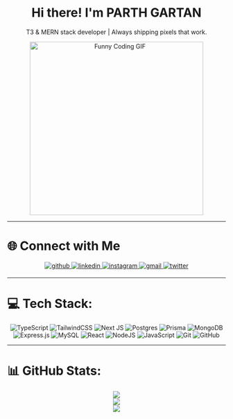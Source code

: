  

<div align="center">  

# Hi there! I'm PARTH GARTAN  
 
 T3 & MERN stack developer | Always shipping pixels that work.
<div align="center">
  <img src="https://media.giphy.com/media/v1.Y2lkPTc5MGI3NjExc2EwenhxaWdwZGxzdWxmN3FyaWt0bG9zYjZxeGJtcHhrenEzeG0xcSZlcD12MV9naWZzX3NlYXJjaCZjdD1n/mTPjPA6SSXgTsnZ1Dh/giphy.gif" width="400" alt="Funny Coding GIF">
</div>


</div>

---

# 🌐 Connect with Me
<div align="center">
<a href="https://github.com/parth-tussle" target="_blank">
<img src=https://img.shields.io/badge/github-%2324292e.svg?&style=for-the-badge&logo=github&logoColor=white alt=github style="margin-bottom: 5px;" />
</a>
<a href="https://www.linkedin.com/in/parthgartan" target="_blank">
<img src=https://img.shields.io/badge/linkedin-%231E77B5.svg?&style=for-the-badge&logo=linkedin&logoColor=white alt=linkedin style="margin-bottom: 5px;" />
</a>
<a href="https://www.instagram.com/parth.x.26" target="_blank">
<img src=https://img.shields.io/badge/instagram-%23000000.svg?&style=for-the-badge&logo=instagram&logoColor=white alt=instagram style="margin-bottom: 5px;" />
</a>  
<a href="mailto:parthgartan26feb@gmail.com" target="_blank">
<img src= https://img.shields.io/badge/Gmail-D14836?style=for-the-badge&logo=gmail&logoColor=white alt=gmail style="margin-bottom: 5px;" />
</a>  
<a href="https://twitter.com/parthgartan" target="_blank">
<img src="https://img.shields.io/badge/twitter-%231DA1F2.svg?&style=for-the-badge&logo=twitter&logoColor=white" alt="twitter" style="margin-bottom: 5px;" />
</a>
</div>  

---

# 💻 Tech Stack:
<div align="center">

![TypeScript](https://img.shields.io/badge/typescript-%23007ACC.svg?style=for-the-badge&logo=typescript&logoColor=white) 
![TailwindCSS](https://img.shields.io/badge/tailwindcss-%2338B2AC.svg?style=for-the-badge&logo=tailwind-css&logoColor=white) 
![Next JS](https://img.shields.io/badge/next.js-%23000000.svg?style=for-the-badge&logo=next.js&logoColor=white) 
![Postgres](https://img.shields.io/badge/postgres-%23316192.svg?style=for-the-badge&logo=postgresql&logoColor=white) 
![Prisma](https://img.shields.io/badge/prisma-%232D3748.svg?style=for-the-badge&logo=prisma&logoColor=white) 
![MongoDB](https://img.shields.io/badge/mongodb-%2347A248.svg?style=for-the-badge&logo=mongodb&logoColor=white) 
![Express.js](https://img.shields.io/badge/express.js-%23404d59.svg?style=for-the-badge&logo=express&logoColor=white) 
![MySQL](https://img.shields.io/badge/mysql-4479A1.svg?style=for-the-badge&logo=mysql&logoColor=white) 
![React](https://img.shields.io/badge/react-%2320232a.svg?style=for-the-badge&logo=react&logoColor=%2361DAFB) 
![NodeJS](https://img.shields.io/badge/node.js-6DA55F?style=for-the-badge&logo=node.js&logoColor=white) 
![JavaScript](https://img.shields.io/badge/javascript-%23323330.svg?style=for-the-badge&logo=javascript&logoColor=%23F7DF1E) 
![Git](https://img.shields.io/badge/git-%23F05033.svg?style=for-the-badge&logo=git&logoColor=white) 
![GitHub](https://img.shields.io/badge/github-%23121011.svg?style=for-the-badge&logo=github&logoColor=white)

</div>

---


# 📊 GitHub Stats:
<div align="center">

![](https://github-readme-stats.vercel.app/api?username=parth-tussle&theme=neon&hide_border=false&include_all_commits=true&count_private=false)  
![](https://nirzak-streak-stats.vercel.app/?user=parth-tussle&theme=neon&hide_border=false)  
![](https://github-readme-stats.vercel.app/api/top-langs/?username=parth-tussle&theme=neon&hide_border=false&include_all_commits=true&count_private=false&layout=compact)

</div>


